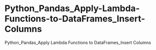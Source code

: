 # Python_Pandas_Apply-Lambda-Functions-to-DataFrames_Insert-Columns
Python_Pandas_Apply Lambda Functions to DataFrames_Insert Columns
